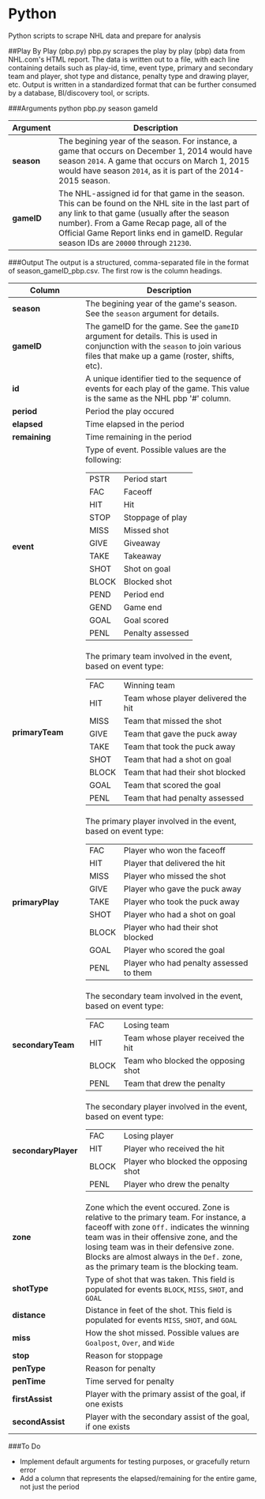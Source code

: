 # Python
Python scripts to scrape NHL data and prepare for analysis

##Play By Play (pbp.py)
pbp.py scrapes the play by play (pbp) data from NHL.com's HTML report. The data is written out to a file, with each line containing details such as play-id, time, event type, primary and secondary team and player, shot type and distance, penalty type and drawing player, etc. Output is written in a standardized format that can be further consumed by a database, BI/discovery tool, or scripts.

###Arguments
python pbp.py season gameId

Argument | Description
--- | ---
**season** | The begining year of the season. For instance, a game that occurs on December 1, 2014 would have season `2014`. A game that occurs on March 1, 2015 would have season `2014`, as it is part of the 2014-2015 season.
**gameID** | The NHL-assigned id for that game in the season. This can be found on the NHL site in the last part of any link to that game (usually after the season number). From a Game Recap page, all of the Official Game Report links end in gameID. Regular season IDs are `20000` through `21230`. 

###Output
The output is a structured, comma-separated file in the format of season_gameID_pbp.csv. The first row is the column headings.

Column | Description
--- | ---
**season** | The begining year of the game's season. See the `season` argument for details.
**gameID** | The gameID for the game. See the `gameID` argument for details. This is used in conjunction with the `season` to join various files that make up a game (roster, shifts, etc).
**id** | A unique identifier tied to the sequence of events for each play of the game. This value is the same as the NHL pbp '#' column. 
**period** | Period the play occured
**elapsed** | Time elapsed in the period
**remaining** | Time remaining in the period
**event** | Type of event. Possible values are the following: <table><tbody><tr><td>PSTR</td><td>Period start</td></tr><tr><td>FAC</td><td>Faceoff </td></tr><tr><td>HIT</td><td>Hit</td></tr><tr><td>STOP</td><td>Stoppage of play</td></tr><tr><td>MISS</td><td>Missed shot</td></tr><tr><td>GIVE</td><td>Giveaway</td></tr><tr><td>TAKE</td><td>Takeaway</td></tr><tr><td>SHOT</td><td>Shot on goal</td></tr><tr><td>BLOCK</td><td>Blocked shot</td></tr><tr><td>PEND</td><td>Period end</td></tr><tr><td>GEND</td><td>Game end</td></tr><tr><td>GOAL</td><td>Goal scored</td></tr><tr><td>PENL</td><td>Penalty assessed</td></tr></tbody></table>
**primaryTeam** | The primary team involved in the event, based on event type: <table><tbody><tr><td>FAC</td><td>Winning team </td></tr><tr><td>HIT</td><td>Team whose player delivered the hit</td></tr><tr><td>MISS</td><td>Team that missed the shot</td></tr><tr><td>GIVE</td><td>Team that gave the puck away</td></tr><tr><td>TAKE</td><td>Team that took the puck away</td></tr><tr><td>SHOT</td><td>Team that had a shot on goal</td></tr><tr><td>BLOCK</td><td>Team that had their shot blocked</td></tr><tr><td>GOAL</td><td>Team that scored the goal</td></tr><tr><td>PENL</td><td>Team that had penalty assessed</td></tr></tbody></table>
**primaryPlay** | The primary player involved in the event, based on event type: <table><tbody><tr><td>FAC</td><td>Player who won the faceoff </td></tr><tr><td>HIT</td><td>Player that delivered the hit</td></tr><tr><td>MISS</td><td>Player who missed the shot</td></tr><tr><td>GIVE</td><td>Player who gave the puck away</td></tr><tr><td>TAKE</td><td>Player who took the puck away</td></tr><tr><td>SHOT</td><td>Player who had a shot on goal</td></tr><tr><td>BLOCK</td><td>Player who had their shot blocked</td></tr><tr><td>GOAL</td><td>Player who scored the goal</td></tr><tr><td>PENL</td><td>Player who had penalty assessed to them</td></tr></tbody></table>
**secondaryTeam** | The secondary team involved in the event, based on event type: <table><tbody><tr><td>FAC</td><td>Losing team </td></tr><tr><td>HIT</td><td>Team whose player received the hit</td></tr><tr><td>BLOCK</td><td>Team who blocked the opposing shot</td></tr><tr><td>PENL</td><td>Team that drew the penalty</td></tr></tbody></table>
**secondaryPlayer** | The secondary player involved in the event, based on event type: <table><tbody><tr><td>FAC</td><td>Losing player </td></tr><tr><td>HIT</td><td>Player who received the hit</td></tr><tr><td>BLOCK</td><td>Player who blocked the opposing shot</td></tr><tr><td>PENL</td><td>Player who drew the penalty</td></tr></tbody></table>
**zone** | Zone which the event occured. Zone is relative to the primary team. For instance, a faceoff with zone `Off.` indicates the winning team was in their offensive zone, and the losing team was in their defensive zone. Blocks are almost always in the `Def.` zone, as the primary team is the blocking team.
**shotType** | Type of shot that was taken. This field is populated for events `BLOCK`, `MISS`, `SHOT`, and `GOAL`
**distance** | Distance in feet of the shot. This field is populated for events `MISS`, `SHOT`, and `GOAL`
**miss** | How the shot missed. Possible values are `Goalpost`, `Over`, and `Wide`
**stop** | Reason for stoppage
**penType** | Reason for penalty
**penTime** | Time served for penalty
**firstAssist** | Player with the primary assist of the goal, if one exists
**secondAssist** | Player with the secondary assist of the goal, if one exists

###To Do
* Implement default arguments for testing purposes, or gracefully return error
* Add a column that represents the elapsed/remaining for the entire game, not just the period


